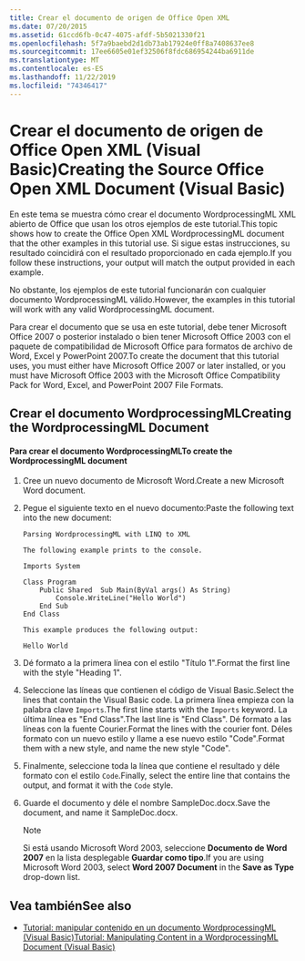 ```yaml
---
title: Crear el documento de origen de Office Open XML
ms.date: 07/20/2015
ms.assetid: 61ccd6fb-0c47-4075-afdf-5b5021330f21
ms.openlocfilehash: 5f7a9baebd2d1db73ab17924e0ff8a7408637ee8
ms.sourcegitcommit: 17ee6605e01ef32506f8fdc686954244ba6911de
ms.translationtype: MT
ms.contentlocale: es-ES
ms.lasthandoff: 11/22/2019
ms.locfileid: "74346417"
---
```

# <a name="creating-the-source-office-open-xml-document-visual-basic"></a><span data-ttu-id="69c53-102">Crear el documento de origen de Office Open XML (Visual Basic)</span><span class="sxs-lookup"><span data-stu-id="69c53-102">Creating the Source Office Open XML Document (Visual Basic)</span></span>
<span data-ttu-id="69c53-103">En este tema se muestra cómo crear el documento WordprocessingML XML abierto de Office que usan los otros ejemplos de este tutorial.</span><span class="sxs-lookup"><span data-stu-id="69c53-103">This topic shows how to create the Office Open XML WordprocessingML document that the other examples in this tutorial use.</span></span> <span data-ttu-id="69c53-104">Si sigue estas instrucciones, su resultado coincidirá con el resultado proporcionado en cada ejemplo.</span><span class="sxs-lookup"><span data-stu-id="69c53-104">If you follow these instructions, your output will match the output provided in each example.</span></span>  
  
 <span data-ttu-id="69c53-105">No obstante, los ejemplos de este tutorial funcionarán con cualquier documento WordprocessingML válido.</span><span class="sxs-lookup"><span data-stu-id="69c53-105">However, the examples in this tutorial will work with any valid WordprocessingML document.</span></span>  
  
 <span data-ttu-id="69c53-106">Para crear el documento que se usa en este tutorial, debe tener Microsoft Office 2007 o posterior instalado o bien tener Microsoft Office 2003 con el paquete de compatibilidad de Microsoft Office para formatos de archivo de Word, Excel y PowerPoint 2007.</span><span class="sxs-lookup"><span data-stu-id="69c53-106">To create the document that this tutorial uses, you must either have Microsoft Office 2007 or later installed, or you must have Microsoft Office 2003 with the Microsoft Office Compatibility Pack for Word, Excel, and PowerPoint 2007 File Formats.</span></span>  
  
## <a name="creating-the-wordprocessingml-document"></a><span data-ttu-id="69c53-107">Crear el documento WordprocessingML</span><span class="sxs-lookup"><span data-stu-id="69c53-107">Creating the WordprocessingML Document</span></span>  
  
#### <a name="to-create-the-wordprocessingml-document"></a><span data-ttu-id="69c53-108">Para crear el documento WordprocessingML</span><span class="sxs-lookup"><span data-stu-id="69c53-108">To create the WordprocessingML document</span></span>  
  
1. <span data-ttu-id="69c53-109">Cree un nuevo documento de Microsoft Word.</span><span class="sxs-lookup"><span data-stu-id="69c53-109">Create a new Microsoft Word document.</span></span>  
  
2. <span data-ttu-id="69c53-110">Pegue el siguiente texto en el nuevo documento:</span><span class="sxs-lookup"><span data-stu-id="69c53-110">Paste the following text into the new document:</span></span>  
  
    ```text  
    Parsing WordprocessingML with LINQ to XML  
  
    The following example prints to the console.  
  
    Imports System  
  
    Class Program  
        Public Shared  Sub Main(ByVal args() As String)  
            Console.WriteLine("Hello World")  
        End Sub  
    End Class  
  
    This example produces the following output:  
  
    Hello World  
    ```  
  
3. <span data-ttu-id="69c53-111">Dé formato a la primera línea con el estilo "Título 1".</span><span class="sxs-lookup"><span data-stu-id="69c53-111">Format the first line with the style "Heading 1".</span></span>  
  
4. <span data-ttu-id="69c53-112">Seleccione las líneas que contienen el código de Visual Basic.</span><span class="sxs-lookup"><span data-stu-id="69c53-112">Select the lines that contain the Visual Basic code.</span></span> <span data-ttu-id="69c53-113">La primera línea empieza con la palabra clave `Imports`.</span><span class="sxs-lookup"><span data-stu-id="69c53-113">The first line starts with the `Imports` keyword.</span></span> <span data-ttu-id="69c53-114">La última línea es "End Class".</span><span class="sxs-lookup"><span data-stu-id="69c53-114">The last line is "End Class".</span></span> <span data-ttu-id="69c53-115">Dé formato a las líneas con la fuente Courier.</span><span class="sxs-lookup"><span data-stu-id="69c53-115">Format the lines with the courier font.</span></span> <span data-ttu-id="69c53-116">Déles formato con un nuevo estilo y llame a ese nuevo estilo "Code".</span><span class="sxs-lookup"><span data-stu-id="69c53-116">Format them with a new style, and name the new style "Code".</span></span>  
  
5. <span data-ttu-id="69c53-117">Finalmente, seleccione toda la línea que contiene el resultado y déle formato con el estilo `Code`.</span><span class="sxs-lookup"><span data-stu-id="69c53-117">Finally, select the entire line that contains the output, and format it with the `Code` style.</span></span>  
  
6. <span data-ttu-id="69c53-118">Guarde el documento y déle el nombre SampleDoc.docx.</span><span class="sxs-lookup"><span data-stu-id="69c53-118">Save the document, and name it SampleDoc.docx.</span></span>  
  
    > [!NOTE]
    > <span data-ttu-id="69c53-119">Si está usando Microsoft Word 2003, seleccione **Documento de Word 2007** en la lista desplegable **Guardar como tipo**.</span><span class="sxs-lookup"><span data-stu-id="69c53-119">If you are using Microsoft Word 2003, select **Word 2007 Document** in the **Save as Type** drop-down list.</span></span>  
  
## <a name="see-also"></a><span data-ttu-id="69c53-120">Vea también</span><span class="sxs-lookup"><span data-stu-id="69c53-120">See also</span></span>

- [<span data-ttu-id="69c53-121">Tutorial: manipular contenido en un documento WordprocessingML (Visual Basic)</span><span class="sxs-lookup"><span data-stu-id="69c53-121">Tutorial: Manipulating Content in a WordprocessingML Document (Visual Basic)</span></span>](../../../../visual-basic/programming-guide/concepts/linq/tutorial-manipulating-content-in-a-wordprocessingml-document.md)
